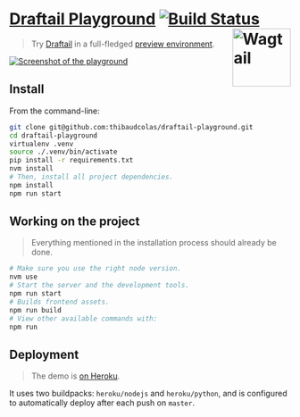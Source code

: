 # [Draftail Playground](https://draftail-playground.herokuapp.com/) [![Build Status](https://travis-ci.org/thibaudcolas/draftail-playground.svg?branch=master)](https://travis-ci.org/thibaudcolas/draftail-playground) [<img src="https://cdn.rawgit.com/springload/awesome-wagtail/ac912cc661a7099813f90545adffa6bb3e75216c/logo.svg" width="104" align="right" alt="Wagtail">](https://wagtail.io/)

> Try [Draftail](https://github.com/springload/draftail) in a full-fledged [preview environment](https://draftail-playground.herokuapp.com/).

[![Screenshot of the playground](https://draftail-playground.herokuapp.com/static/draftail-playground-screenshot.png)](https://draftail-playground.herokuapp.com/)

## Install

From the command-line:

```sh
git clone git@github.com:thibaudcolas/draftail-playground.git
cd draftail-playground
virtualenv .venv
source ./.venv/bin/activate
pip install -r requirements.txt
nvm install
# Then, install all project dependencies.
npm install
npm run start
```

## Working on the project

> Everything mentioned in the installation process should already be done.

```sh
# Make sure you use the right node version.
nvm use
# Start the server and the development tools.
npm run start
# Builds frontend assets.
npm run build
# View other available commands with:
npm run
```

## Deployment

> The demo is [on Heroku](https://draftail-playground.herokuapp.com/).

It uses two buildpacks: `heroku/nodejs` and `heroku/python`, and is configured to automatically deploy after each push on `master`.
